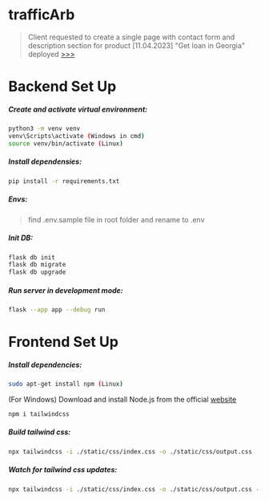 # trafficArb
> Client requested to create a single page with contact form and description section for product
> [11.04.2023] "Get loan in Georgia" deployed [>>>](https://credit-georgia.info/ge) 

# Backend Set Up
##### Create and activate virtual environment:
```bash
python3 -m venv venv
venv\Scripts\activate (Windows in cmd)
source venv/bin/activate (Linux)
```

##### Install dependensies:
```bash
pip install -r requirements.txt
```

##### Envs:
> find .env.sample file in root folder and rename to .env

##### Init DB:
```bash
flask db init
flask db migrate
flask db upgrade
```

##### Run server in development mode:
```bash
flask --app app --debug run
```

# Frontend Set Up 
##### Install dependencies:
``` bash
sudo apt-get install npm (Linux)
```
(For Windows) Download and install Node.js from the official [website](https://nodejs.org/en/download/)
``` bash
npm i tailwindcss
```
##### Build tailwind css:
``` bash
npx tailwindcss -i ./static/css/index.css -o ./static/css/output.css
```
##### Watch for tailwind css updates:
``` bash
npx tailwindcss -i ./static/css/index.css -o ./static/css/output.css --watch
```